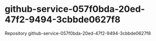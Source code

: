 # github-service-057f0bda-20ed-47f2-9494-3cbbde0627f8
Repository github-service-057f0bda-20ed-47f2-9494-3cbbde0627f8

